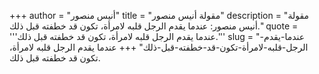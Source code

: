 +++
author = "أنيس منصور"
title = "مقولة أنيس منصور"
description = "مقولة أنيس منصور: عندما يقدم الرجل قلبه لامرأة، تكون قد خطفته قبل ذلك."
quote = '''عندما يقدم الرجل قلبه لامرأة، تكون قد خطفته قبل ذلك.''' 
slug = "عندما-يقدم-الرجل-قلبه-لامرأة-تكون-قد-خطفته-قبل-ذلك"
+++
عندما يقدم الرجل قلبه لامرأة، تكون قد خطفته قبل ذلك.
